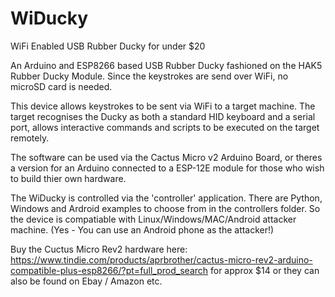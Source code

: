 # WiDucky
WiFi Enabled USB Rubber Ducky for under $20

An Arduino and ESP8266 based USB Rubber Ducky fashioned on the HAK5 Rubber Ducky Module. Since the keystrokes are send over WiFi, no microSD card is needed.

This device allows keystrokes to be sent via WiFi to a target machine. The target recognises the Ducky as both a standard HID keyboard and a serial port, allows interactive commands and scripts to be executed on the target remotely.

The software can be used via the Cactus Micro v2 Arduino Board, or theres a version for an Arduino connected 
to a ESP-12E module for those who wish to build thier own hardware.

The WiDucky is controlled via the 'controller' application. There are Python, Windows and Ardroid examples to choose from in the controllers folder. So the device is compatiable with Linux/Windows/MAC/Android attacker machine. (Yes - You can use an Android phone as the attacker!)

Buy the Cuctus Micro Rev2 hardware here: https://www.tindie.com/products/aprbrother/cactus-micro-rev2-arduino-compatible-plus-esp8266/?pt=full_prod_search  for approx $14 or they can also be found on Ebay / Amazon etc.
